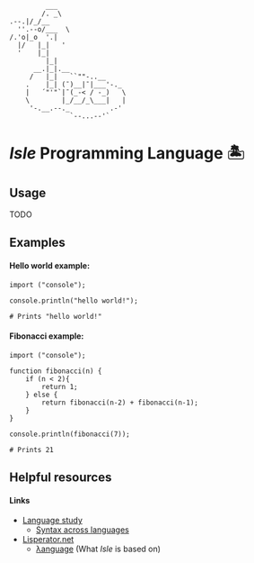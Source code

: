 ```
         ___
        /. _\
.--.|/_/__
  ''.--o/___  \
/.'o|_o  '.|
  |/   |_|   '
  '    |_|
         |_|
      __.|_|.__
     /   |_|   ``""-..__
    .    |_| (¯)__|¯|___'-._
    |   ´"'"`|¯(_-< / -_)   \
    \        |_/__/_\___|   |
     '-.__.--._          .-'
               `--...--'`
```

# *Isle* Programming Language 🏝️


## Usage

TODO



## Examples

#### Hello world example:

```
import ("console");

console.println("hello world!");

# Prints "hello world!"
```

#### Fibonacci example:

```
import ("console");

function fibonacci(n) {
	if (n < 2){
		return 1;
	} else {
		return fibonacci(n-2) + fibonacci(n-1);
	}
}

console.println(fibonacci(7));

# Prints 21
```



## Helpful resources

#### Links

* [Language study](http://rigaux.org/language-study/)
    * [Syntax across languages](http://rigaux.org/language-study/syntax-across-languages/)
* [Lisperator.net](http://lisperator.net/)
    * [λanguage](http://lisperator.net/pltut/) (What *Isle* is based on)
